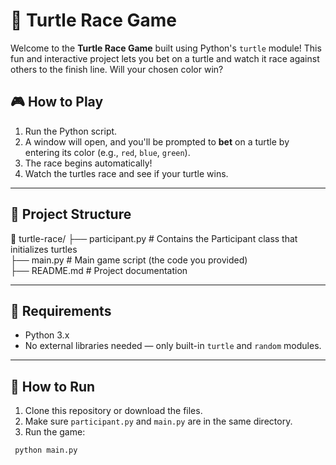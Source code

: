 # 🐢 Turtle Race Game

Welcome to the **Turtle Race Game** built using Python's `turtle` module! This fun and interactive project lets you bet on a turtle and watch it race against others to the finish line. Will your chosen color win?

## 🎮 How to Play

1. Run the Python script.
2. A window will open, and you'll be prompted to **bet** on a turtle by entering its color (e.g., `red`, `blue`, `green`).
3. The race begins automatically!
4. Watch the turtles race and see if your turtle wins.

---

## 📂 Project Structure

📁 turtle-race/
├── participant.py # Contains the Participant class that initializes turtles <br>
├── main.py # Main game script (the code you provided) <br>
├── README.md # Project documentation


---

## 🧠 Requirements

- Python 3.x
- No external libraries needed — only built-in `turtle` and `random` modules.

---

## 🚀 How to Run

1. Clone this repository or download the files.
2. Make sure `participant.py` and `main.py` are in the same directory.
3. Run the game:

```bash
 python main.py

